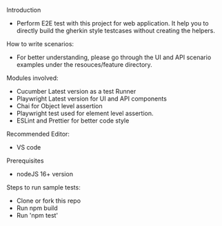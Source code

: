 Introduction

- Perform E2E test with this project for web application. It help you to directly build the gherkin style testcases without creating the helpers.

How to write scenarios:

- For better understanding, please go through the UI and API scenario examples under the resouces/feature directory.

Modules involved:

- Cucumber Latest version as a test Runner
- Playwright Latest version for UI and API components
- Chai for Object level assertion
- Playwright test used for element level assertion.
- ESLint and Prettier for better code style

Recommended Editor:

- VS code

Prerequisites

- nodeJS 16+ version

Steps to run sample tests:

- Clone or fork this repo
- Run npm build
- Run 'npm test'
